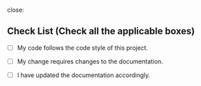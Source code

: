 <!-- Descibe your changes -->



<!-- Example: Closes #31 -->
 
 close: 
 
<!-- Mark all the applicable boxes. To mark the box as done follow the following conventions -->
<!--
[x] - Correct; marked as done
[X] - Correct; marked as done

[ ] - Not correct; marked as **not** done-->

## Check List (Check all the applicable boxes)

- [ ] My code follows the code style of this project.
- [ ] My change requires changes to the documentation.
- [ ] I have updated the documentation accordingly.
 
